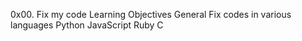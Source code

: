 0x00. Fix my code
Learning Objectives
General
Fix codes in various languages
Python
JavaScript
Ruby
C